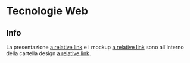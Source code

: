 # Tecnologie Web

## Info

La presentazione [a relative link](design/presentation.pdf) e i mockup [a relative link](design/interfaces/) sono all'interno della cartella design [a relative link](design/).